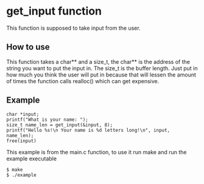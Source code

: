 # get_input function
This function is supposed to take input from the user.
## How to use
This function takes a char** and a size_t, the char** is the address of the string you want to put the input in.
The size_t is the buffer length. Just put in how much you think the user will put in because that will lessen the amount of times the function calls realloc() which can get expensive.
## Example
```
char *input;
printf("What is your name: ");
size_t name_len = get_input(&input, 8);
printf("Hello %s!\n Your name is %d letters long!\n", input, name_len);
free(input)
```
This example is from the main.c function, to use it run make and run the example executable
```
$ make
$ ./example
```
